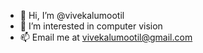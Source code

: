 - 👋 Hi, I’m @vivekalumootil
- 👀 I’m interested in computer vision
- 📫 Email me at vivekalumootil@gmail.com

<!---
vivekalumootil/vivekalumootil is a ✨ special ✨ repository because its `README.md` (this file) appears on your GitHub profile.
You can click the Preview link to take a look at your changes.
--->
